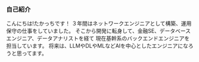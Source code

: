 ### 自己紹介

こんにちは!たかっちです！
３年間はネットワークエンジニアとして構築、運用保守の仕事をしていました。
そこから開発に転身して、金融SE、データベースエンジニア、データアナリストを経て
現在基幹系のバックエンドエンジニアを担当しています。
将来は、LLMやDLやMLなどAIを中心としたエンジニアになろうと思ってます。




